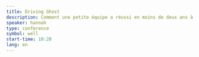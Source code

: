 ```yaml
---
title: Driving Ghost
description: Comment une petite équipe a réussi en moins de deux ans à s'imposer comme un acteur important de la publication en ligne, en toute transparence et en relevant des challenges marketing et techniques.
speaker: hannah
type: conference
symbol: well
start-time: 10:20
lang: en
---
```

